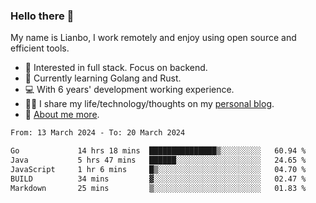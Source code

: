 ### Hello there 👋

My name is Lianbo, I work remotely and enjoy using open source and efficient tools.

- 🔭 Interested in full stack. Focus on backend.
- 🌱 Currently learning Golang and Rust.
- 💻 With 6 years' development working experience.
- ✍🏻 I share my life/technology/thoughts on my [personal blog](https://godruoyi.com).
- 👒 [About me more](https://godruoyi.com/posts/About-godruoyi).

<!--START_SECTION:waka-->

```txt
From: 13 March 2024 - To: 20 March 2024

Go             14 hrs 18 mins  ███████████████▒░░░░░░░░░   60.94 %
Java           5 hrs 47 mins   ██████░░░░░░░░░░░░░░░░░░░   24.65 %
JavaScript     1 hr 6 mins     █▒░░░░░░░░░░░░░░░░░░░░░░░   04.70 %
BUILD          34 mins         ▓░░░░░░░░░░░░░░░░░░░░░░░░   02.47 %
Markdown       25 mins         ▒░░░░░░░░░░░░░░░░░░░░░░░░   01.83 %
```

<!--END_SECTION:waka-->
